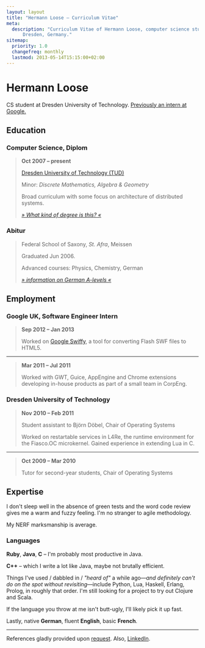 ```yaml
---
layout: layout
title: "Hermann Loose – Curriculum Vitae"
meta:
  description: "Curriculum Vitae of Hermann Loose, computer science student in
      Dresden, Germany."
sitemap:
  priority: 1.0
  changefreq: monthly
  lastmod: 2013-05-14T15:15:00+02:00
---
```

# Hermann Loose #

CS student at Dresden University of Technology. [Previously an intern at
Google.](#google_uk_software_engineer_intern)

## Education ##

### Computer Science, Diplom ###

> **Oct 2007 – present**
>
> [Dresden University of Technology (TUD)](http://www.inf.tu-dresden.de/?ln=en)
>
> Minor: *Discrete Mathematics, Algebra & Geometry*
>
> Broad curriculum with some focus on architecture of distributed systems.
>
> *[» What kind of degree is this? «](http://en.wikipedia.org/wiki/Diplom#International_comparison)*

### Abitur ###

> Federal School of Saxony, *St. Afra*, Meissen
>
> Graduated Jun 2006.
>
> Advanced courses: Physics, Chemistry, German
>
> *[» information on German A-levels «](http://en.wikipedia.org/wiki/Abitur#Equivalency)*

## Employment ##

### Google UK, Software Engineer Intern ###

> **Sep 2012 – Jan 2013**
>
> Worked on [Google
> Swiffy](https://www.google.com/doubleclick/studio/swiffy/), a tool for
> converting Flash SWF files to HTML5.

---

> **Mar 2011 – Jul 2011**
>
> Worked with GWT, Guice, AppEngine and Chrome extensions developing in-house
> products as part of a small team in CorpEng.

### Dresden University of Technology ###

> **Nov 2010 – Feb 2011**
>
> Student assistant to Björn Döbel, Chair of Operating Systems
>
> Worked on restartable services in L4Re, the runtime environment for the
> Fiasco.OC microkernel. Gained experience in extending Lua in C.

---

> **Oct 2009 – Mar 2010**
>
> Tutor for second-year students, Chair of Operating Systems

## Expertise ##

I don't sleep well in the absence of green tests and the word code review
gives me a warm and fuzzy feeling. I'm no stranger to agile methodology.

My NERF marksmanship is average.

### Languages ###

**Ruby**, **Java**, **C** – I'm probably most productive in Java.

**C++** – which I write a lot like Java, maybe not brutally efficient.

Things I've used / dabbled in / *"heard of"* a while ago—*and definitely can't
do on the spot without revisiting*—include Python, Lua, Haskell, Erlang,
Prolog, in roughly that order. I'm still looking for a project to try out
Clojure and Scala.

If the language you throw at me isn't butt-ugly, I'll likely pick it up fast.

Lastly, native **German**, fluent **English**, basic **French**.

---

References gladly provided upon [request](http://www.google.com/recaptcha/mailhide/d?k=0157UIhs64_DGqRB7T71cuDQ==&c=jsltL32c5672-_5bbSFu7i9lA-rqJdel1qh3qFW82Xg=). Also, [LinkedIn](http://www.linkedin.com/in/hermannloose/en).
